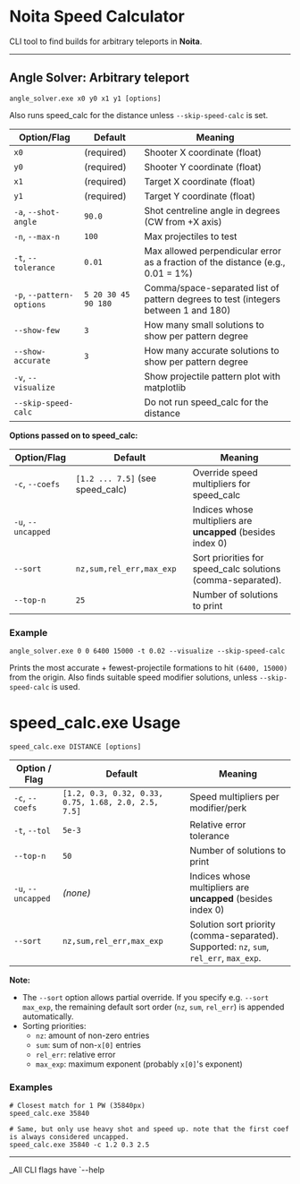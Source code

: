 # Noita Speed Calculator

CLI tool to find builds for arbitrary teleports in **Noita**.

---

## Angle Solver: Arbitrary teleport

```
angle_solver.exe x0 y0 x1 y1 [options]
```

Also runs speed\_calc for the distance unless `--skip-speed-calc` is set.

| Option/Flag               | Default             | Meaning                                                                            |
|---------------------------| ------------------- |------------------------------------------------------------------------------------|
| `x0`                      | (required)          | Shooter X coordinate (float)                                                       |
| `y0`                      | (required)          | Shooter Y coordinate (float)                                                       |
| `x1`                      | (required)          | Target X coordinate (float)                                                        |
| `y1`                      | (required)          | Target Y coordinate (float)                                                        |
| `-a`, `--shot-angle`      | `90.0`              | Shot centreline angle in degrees (CW from +X axis)                                 |
| `-n`, `--max-n`           | `100`               | Max projectiles to test                                                            |
| `-t`, `--tolerance`       | `0.01`              | Max allowed perpendicular error as a fraction of the distance (e.g., 0.01 = 1%)    |
| `-p`, `--pattern-options` | `5 20 30 45 90 180` | Comma/space-separated list of pattern degrees to test (integers between 1 and 180) |
| `--show-few`              | `3`                 | How many small solutions to show per pattern degree                                |
| `--show-accurate`         | `3`                 | How many accurate solutions to show per pattern degree                             |
| `-v`, `--visualize`       |                     | Show projectile pattern plot with matplotlib                                       |
| `--skip-speed-calc`       |                     | Do not run speed_calc for the distance                                             |

**Options passed on to speed_calc:**

| Option/Flag        | Default                          | Meaning                                                     |
|--------------------|----------------------------------|-------------------------------------------------------------|
| `-c`, `--coefs`    | `[1.2 ... 7.5]` (see speed_calc) | Override speed multipliers for speed_calc                   |
| `-u`, `--uncapped` |                                  | Indices whose multipliers are **uncapped** (besides index 0)    |
| `--sort`           | `nz,sum,rel_err,max_exp`         | Sort priorities for speed_calc solutions (comma-separated). |
| `--top-n`          | `25`                             | Number of solutions to print                                                            |


### Example

```
angle_solver.exe 0 0 6400 15000 -t 0.02 --visualize --skip-speed-calc
```

Prints the most accurate + fewest-projectile formations to hit `(6400, 15000)` from the origin.
Also finds suitable speed modifier solutions, unless `--skip-speed-calc` is used.

# speed\_calc.exe Usage

```
speed_calc.exe DISTANCE [options]
```

| Option / Flag      | Default                                             | Meaning                                                                                 |
|--------------------|-----------------------------------------------------|-----------------------------------------------------------------------------------------|
| `-c`, `--coefs`    | `[1.2, 0.3, 0.32, 0.33, 0.75, 1.68, 2.0, 2.5, 7.5]` | Speed multipliers per modifier/perk                                                     |
| `-t`, `--tol`      | `5e-3`                                              | Relative error tolerance                                                                |
| `--top-n`          | `50`                                                | Number of solutions to print                                                            |
| `-u`, `--uncapped` | *(none)*                                            | Indices whose multipliers are **uncapped** (besides index 0)                            |
| `--sort`           | `nz,sum,rel_err,max_exp`                            | Solution sort priority (comma-separated). Supported: `nz`, `sum`, `rel_err`, `max_exp`. |

**Note:**

* The `--sort` option allows partial override. If you specify e.g. `--sort max_exp`, the remaining default sort order (`nz`, `sum`, `rel_err`) is appended automatically.
* Sorting priorities:
    * `nz`: amount of non-zero entries
    * `sum`: sum of non-`x[0]` entries
    * `rel_err`: relative error
    * `max_exp`: maximum exponent (probably `x[0]`'s exponent)

### Examples

```
# Closest match for 1 PW (35840px)
speed_calc.exe 35840

# Same, but only use heavy shot and speed up. note that the first coef is always considered uncapped.
speed_calc.exe 35840 -c 1.2 0.3 2.5
```

---

\_All CLI flags have \`--help
